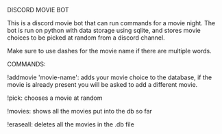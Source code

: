 DISCORD MOVIE BOT

This is a discord movie bot that can run commands for a movie night. The bot is run on python with data storage using sqlite, and stores movie choices to be picked at random from a discord channel. 


Make sure to use dashes for the movie name if there are multiple words.

COMMANDS:

!addmovie 'movie-name': adds your movie choice to the database, if the movie is already present you will be asked to add a different movie.

!pick: chooses a movie at random

!movies: shows all the movies put into the db so far

!eraseall: deletes all the movies in the .db file